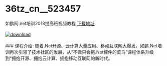 # 36tz_cn__523457
如鹏网.net培训2018提高班视频教程
[下载地址](http://www.36tz.cn/article/523457 "下载地址")
<br/></br>[![download](http://36tz.cn/muke_img/2018_08_2-45-300x211.png "下载地址")](http://www.36tz.cn/article/523457 "下载地址")
<br/></br>### 课程介绍:
随着.Net开源、云计算大量应用、移动互联网大爆发，如鹏.Net培训再次引领了技术社区的发展，从“不做只会拖.Net控件的菜鸟”课程体系升级到“拥抱开源、拥抱云计算、拥抱移动互联网的新时代。


